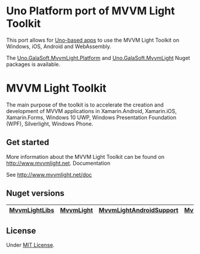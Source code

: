 # Uno Platform port of MVVM Light Toolkit

This port allows for [Uno-based apps](http://platform.uno) to use the MVVM Light Toolkit on Windows, iOS, Android and WebAssembly.

The [Uno.GalaSoft.MvvmLight.Platform](https://www.nuget.org/packages/Uno.GalaSoft.MvvmLight.Platform/) and [Uno.GalaSoft.MvvmLight](https://www.nuget.org/packages/Uno.GalaSoft.MvvmLight/) Nuget packages is available.

# MVVM Light Toolkit

The main purpose of the toolkit is to accelerate the creation and development of MVVM applications in Xamarin.Android, Xamarin.iOS, Xamarin.Forms, Windows 10 UWP, Windows Presentation Foundation (WPF), Silverlight, Windows Phone.

## Get started

More information about the MVVM Light Toolkit can be found on http://www.mvvmlight.net.
Documentation

See http://www.mvvmlight.net/doc

## Nuget versions

| [MvvmLightLibs](https://www.nuget.org/packages/MvvmLightLibs/5.3.0)  | [MvvmLight](https://www.nuget.org/packages/MvvmLight/) | [MvvmLightAndroidSupport](https://www.nuget.org/packages/MvvmLightAndroidSupport/) | [MvvmLightLibsStd10](https://www.nuget.org/packages/MvvmLightLibsStd10/5.4.0.1-alpha) |
| ------------- | ------------- | ------------- | ------------- |

## License

Under [MIT License](http://www.galasoft.ch/license_MIT.txt).
